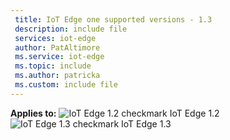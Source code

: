 ```yaml
---
 title: IoT Edge one supported versions - 1.3
 description: include file
 services: iot-edge
 author: PatAltimore
 ms.service: iot-edge
 ms.topic: include
 ms.author: patricka
 ms.custom: include file
---
```


**Applies to:** ![IoT Edge 1.2 checkmark](./media/iot-edge-version/yes-icon.png) IoT Edge 1.2 ![IoT Edge 1.3 checkmark](./media/iot-edge-version/yes-icon.png) IoT Edge 1.3
